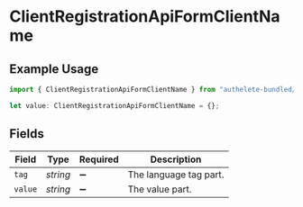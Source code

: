 # ClientRegistrationApiFormClientName

## Example Usage

```typescript
import { ClientRegistrationApiFormClientName } from "authelete-bundled/models/operations";

let value: ClientRegistrationApiFormClientName = {};
```

## Fields

| Field                  | Type                   | Required               | Description            |
| ---------------------- | ---------------------- | ---------------------- | ---------------------- |
| `tag`                  | *string*               | :heavy_minus_sign:     | The language tag part. |
| `value`                | *string*               | :heavy_minus_sign:     | The value part.        |